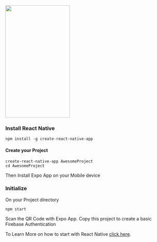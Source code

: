 <img src="https://firebasestorage.googleapis.com/v0/b/auth-8d988.appspot.com/o/AlbumList.jpeg?alt=media&token=66a24410-5cee-4af7-bd10-86991ea51157" width="200" height="350" />

### Install React Native
```
npm install -g create-react-native-app
```


#### Create your Project
```
create-react-native-app AwesomeProject
cd AwesomeProject
```
Then Install Expo App on your Mobile device


### Initialize
On your Project directory
```
npm start
```
Scan the QR Code with Expo App.
Copy this project to create a basic Firebase Authentication


To Learn More on how to start with React Native [click here](https://facebook.github.io/react-native/docs/getting-started.html).
